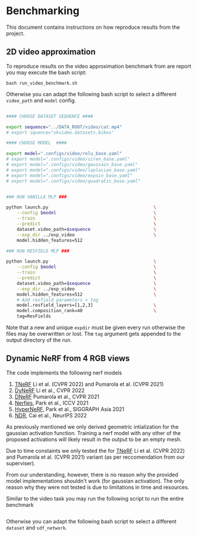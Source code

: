 # Benchmarking

This document contains instructions on how reproduce results from the project.

## 2D video approximation

To reproduce results on the video approximation benchmark from are report you may execute the bash script:
```
bash run_video_benchmark.sh
```


Otherwise you can adapt the following bash script to select a different `video_path` and `model` config.
```bash

#### CHOOSE DATASET SEQUENCE ####

export sequence="../DATA_ROOT/video/cat.mp4" 
# export squence="skvideo.datasets.bikes" 

#### CHOOSE MODEL  ####

export model=".configs/video/relu_base.yaml"
# export model=".configs/video/siren_base.yaml"
# export model=".configs/video/gaussain_base.yaml"
# export model=".configs/video/laplacian_base.yaml"
# export model=".configs/video/expsin_base.yaml"
# export model=".configs/video/quadratic_base.yaml"


### RUN VANILLA MLP ###

python launch.py                                        \
    --config $model                                     \
    --train                                             \
    --predict                                           \
    dataset.video_path=$sequence                        \
    --exp_dir ../exp_video                              \
    model.hidden_features=512                           

### RUN RESFIELD MLP ###

python launch.py                                        \
    --config $model                                     \
    --train                                             \
    --predict                                           \
    dataset.video_path=$sequence                        \
    --exp_dir ../exp_video                              \
    model.hidden_features=512                           \
    # Add resfield parameters + tag
    model.resfield_layers=[1,2,3]                       \
    model.composition_rank=40                           \
    tag=ResFields 

```

Note that a new and unique `expdir` must be given every run otherwise the files may be overwritten or lost. The `tag` argument gets appended to the output directory of the run. 


## Dynamic NeRF from 4 RGB views

The code implements the  following nerf models 

1. [TNeRF](https://neural-3d-video.github.io/) Li et al. (CVPR 2022) and Pumarola et al. (CVPR 2021)
2. [DyNeRF](https://neural-3d-video.github.io/) Li et al., CVPR 2022
3. [DNeRF](https://neural-3d-video.github.io/) Pumarola et al., CVPR 2021
4. [Nerfies](https://github.com/google/nerfies), Park et al., ICCV 2021
5. [HyperNeRF](https://github.com/google/hypernerf), Park et al., SIGGRAPH Asia 2021
6. [NDR](https://github.com/USTC3DV/NDR-code), Cai et al., NeurIPS 2022

As previously mentioned we only derived geometric intialization for the gaussian activation function. Training a nerf model with any other of the proposed activations will likely result in the output to be an empty mesh.

Due to time constaints we only tested the for [TNeRF](https://neural-3d-video.github.io/) Li et al. (CVPR 2022) and Pumarola et al. (CVPR 2021) variant (as per reccomendation from our superviser).

From our understanding, however, there is no reason why the provided model implementations shouldn't work (for gaussian activation).
The only reason why they were not tested is due to limitations in time and 
resources.

Similar to the video task you may run the following script to run the entire benchmark 

```

```

Otherwise you can adapt the following bash script to select a different `dataset` and `sdf_network`.





